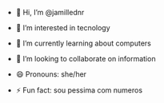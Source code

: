 - 👋 Hi, I’m @jamillednr
- 👀 I’m interested in tecnology
- 🌱 I’m currently learning about computers 
- 💞️ I’m looking to collaborate on information 

- 😄 Pronouns: she/her
- ⚡ Fun fact: sou pessima com numeros 

<!---
jamillednr/jamillednr is a ✨ special ✨ repository because its `README.md` (this file) appears on your GitHub profile.
You can click the Preview link to take a look at your changes.
--->

